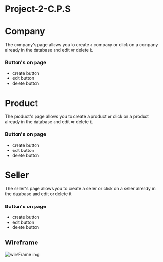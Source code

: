# Project-2-C.P.S

# Company

The company's page allows you to create a company or click on a company already in the database and edit or delete it.

### Button's on page
- create button
- edit button 
- delete button

# Product

The product's page allows you to create a product or click on a product already in the database and edit or delete it.

### Button's on page
- create button
- edit button 
- delete button

# Seller

The seller's page allows you to create a seller or click on a seller already in the database and edit or delete it.

### Button's on page
- create button
- edit button 
- delete button

## Wireframe

![wireFrame img](https://lh3.googleusercontent.com/HFz7yPgbhitBKlfVqsaF0qmECLSjJOGfdybld3MRd2B0vn8Ff80gTNDZDmmfe5TGtHSwjY7c505QAKfWvU-Vns_pJM4dM0YXeh8Gmy4gN68VP2989ypkryEPBcrp24apELtGs5O15M7ANuHJfeBXvu2-F8Z54uJoW7QsXTdyb-Rrxg_Rt_0A0iK0adbSVygzJAQQnwO63dmy2z4sMeD9U3bWk115efW0Beoqlyx1vnJlLqjrlGxCkMKT5Sfs1NhH_OOJVOBcIZPeNr-WeEBWfWU97Zq9xGdgypw66zr2wh2AVz5lv_an4E7vngYwyAutryo1FiqJlRJ0K7nV2li8876D9ZyVMAorhtt16vRHqE4cjlKbXu8l4y15lX97MeT0R3Pwk6euUEuPT5c0KXFLD_5fWoWpHi6J1eAahDYHTXLpf0VxQ1y2OKDouZSXysuUIl1HxQqWB43FeZFHS5M8mAVo42Y3QMbBPvoGNK3SnxAhWU8ADcdFUfeq1uBGLosdHZaDSEySGGPEHtFFl7SV_qTp1X2_UVj_IZesRbXVuCsBUQ_knyRvQCOZ7Yflta3drR939Vk2jvCNtPOOTLAL-pdaJhr2DOvbOflWthnamjDp4oRefVp67GUC93ocuNLmBn1wiEEyszsL_tYO2NDomZ3sR4ppp0xSfalEhBd3GOvbxM6lMoK8tQ=w676-h1390-no)